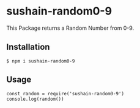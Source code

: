 # sushain-random0-9

This Package returns a Random Number from 0-9.

## Installation

```
$ npm i sushain-random0-9
```

## Usage

```
const random = require('sushain-random0-9')
console.log(random())

```
